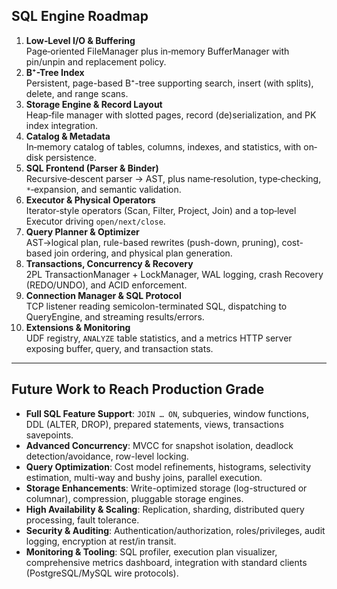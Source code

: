 ## SQL Engine Roadmap

1. **Low‐Level I/O & Buffering**  
   Page‐oriented FileManager plus in‐memory BufferManager with pin/unpin and replacement policy.  
2. **B⁺-Tree Index**  
   Persistent, page-based B⁺-tree supporting search, insert (with splits), delete, and range scans.  
3. **Storage Engine & Record Layout**  
   Heap‐file manager with slotted pages, record (de)serialization, and PK index integration.  
4. **Catalog & Metadata**  
   In‐memory catalog of tables, columns, indexes, and statistics, with on‐disk persistence.  
5. **SQL Frontend (Parser & Binder)**  
   Recursive‐descent parser → AST, plus name‐resolution, type‐checking, `*`‐expansion, and semantic validation.  
6. **Executor & Physical Operators**  
   Iterator‐style operators (Scan, Filter, Project, Join) and a top‐level Executor driving `open/next/close`.  
7. **Query Planner & Optimizer**  
   AST→logical plan, rule-based rewrites (push-down, pruning), cost-based join ordering, and physical plan generation.  
8. **Transactions, Concurrency & Recovery**  
   2PL TransactionManager + LockManager, WAL logging, crash Recovery (REDO/UNDO), and ACID enforcement.  
9. **Connection Manager & SQL Protocol**  
   TCP listener reading semicolon-terminated SQL, dispatching to QueryEngine, and streaming results/errors.  
10. **Extensions & Monitoring**  
    UDF registry, `ANALYZE` table statistics, and a metrics HTTP server exposing buffer, query, and transaction stats.

---

## Future Work to Reach Production Grade

- **Full SQL Feature Support**: `JOIN … ON`, subqueries, window functions, DDL (ALTER, DROP), prepared statements, views, transactions savepoints.  
- **Advanced Concurrency**: MVCC for snapshot isolation, deadlock detection/avoidance, row-level locking.  
- **Query Optimization**: Cost model refinements, histograms, selectivity estimation, multi-way and bushy joins, parallel execution.  
- **Storage Enhancements**: Write-optimized storage (log-structured or columnar), compression, pluggable storage engines.  
- **High Availability & Scaling**: Replication, sharding, distributed query processing, fault tolerance.  
- **Security & Auditing**: Authentication/authorization, roles/privileges, audit logging, encryption at rest/in transit.  
- **Monitoring & Tooling**: SQL profiler, execution plan visualizer, comprehensive metrics dashboard, integration with standard clients (PostgreSQL/MySQL wire protocols).  
